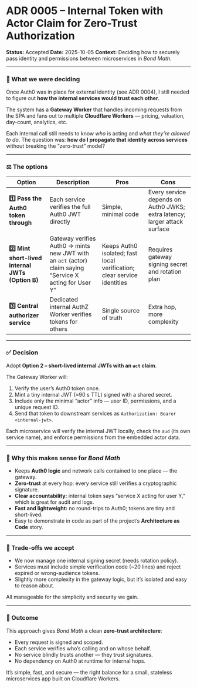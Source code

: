 # ADR 0005 – Internal Token with Actor Claim for Zero-Trust Authorization

**Status:** Accepted
**Date:** 2025-10-05
**Context:** Deciding how to securely pass identity and permissions between microservices in _Bond Math_.

---

### 🧩 What we were deciding

Once Auth0 was in place for external identity (see ADR 0004), I still needed to figure out **how the internal services would trust each other**.

The system has a **Gateway Worker** that handles incoming requests from the SPA and fans out to multiple **Cloudflare Workers** — pricing, valuation, day-count, analytics, etc.

Each internal call still needs to know _who_ is acting and _what they’re allowed to do_.
The question was: **how do I propagate that identity across services** without breaking the “zero-trust” model?

---

### ⚖️ The options

| Option                                           | Description                                                                                             | Pros                                                                    | Cons                                                                      |
| ------------------------------------------------ | ------------------------------------------------------------------------------------------------------- | ----------------------------------------------------------------------- | ------------------------------------------------------------------------- |
| **1️⃣ Pass the Auth0 token through**              | Each service verifies the full Auth0 JWT directly                                                       | Simple, minimal code                                                    | Every service depends on Auth0 JWKS; extra latency; larger attack surface |
| **2️⃣ Mint short-lived internal JWTs (Option B)** | Gateway verifies Auth0 → mints new JWT with an `act` (actor) claim saying “Service X acting for User Y” | Keeps Auth0 isolated; fast local verification; clear service identities | Requires gateway signing secret and rotation plan                         |
| **3️⃣ Central authorizer service**                | Dedicated internal AuthZ Worker verifies tokens for others                                              | Single source of truth                                                  | Extra hop, more complexity                                                |

---

### ✅ Decision

Adopt **Option 2 – short-lived internal JWTs with an `act` claim**.

The Gateway Worker will:

1. Verify the user’s Auth0 token once.
2. Mint a tiny internal JWT (≈90 s TTL) signed with a shared secret.
3. Include only the minimal “actor” info — user ID, permissions, and a unique request ID.
4. Send that token to downstream services as `Authorization: Bearer <internal-jwt>`.

Each microservice will verify the internal JWT locally, check the `aud` (its own service name), and enforce permissions from the embedded actor data.

---

### 💬 Why this makes sense for _Bond Math_

- Keeps **Auth0 logic** and network calls contained to one place — the gateway.
- **Zero-trust** at every hop: every service still verifies a cryptographic signature.
- **Clear accountability:** internal token says “service X acting for user Y,” which is great for audit and logs.
- **Fast and lightweight:** no round-trips to Auth0; tokens are tiny and short-lived.
- Easy to demonstrate in code as part of the project’s **Architecture as Code** story.

---

### 🚧 Trade-offs we accept

- We now manage one internal signing secret (needs rotation policy).
- Services must include simple verification code (~20 lines) and reject expired or wrong-audience tokens.
- Slightly more complexity in the gateway logic, but it’s isolated and easy to reason about.

All manageable for the simplicity and security we gain.

---

### 📎 Outcome

This approach gives _Bond Math_ a clean **zero-trust architecture**:

- Every request is signed and scoped.
- Each service verifies who’s calling and on whose behalf.
- No service blindly trusts another — they trust signatures.
- No dependency on Auth0 at runtime for internal hops.

It’s simple, fast, and secure — the right balance for a small, stateless microservices app built on Cloudflare Workers.
